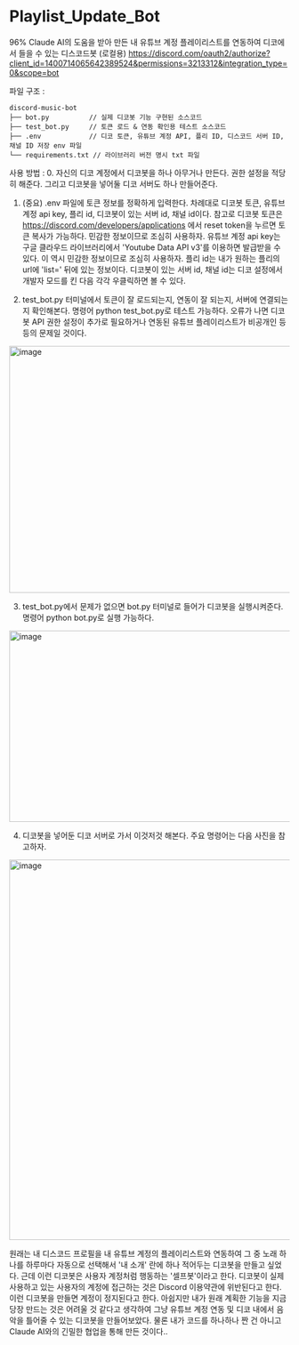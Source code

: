 # Playlist_Update_Bot
96% Claude AI의 도움을 받아 만든 내 유튜브 계정 플레이리스트를 연동하여 디코에서 들을 수 있는 디스코드봇 (로컬용)
https://discord.com/oauth2/authorize?client_id=1400714065642389524&permissions=3213312&integration_type=0&scope=bot

파일 구조 :
```
discord-music-bot
├── bot.py          // 실제 디코봇 기능 구현된 소스코드
├── test_bot.py     // 토큰 로드 & 연동 확인용 테스트 소스코드
├── .env            // 디코 토큰, 유튜브 계정 API, 플리 ID, 디스코드 서버 ID, 채널 ID 저장 env 파일
└── requirements.txt // 라이브러리 버전 명시 txt 파일
```

사용 방법 :
0. 자신의 디코 계정에서 디코봇을 하나 아무거나 만든다. 권한 설정을 적당히 해준다. 그리고 디코봇을 넣어둘 디코 서버도 하나 만들어준다.

1. (중요) .env 파일에 토큰 정보를 정확하게 입력한다. 차례대로 디코봇 토큰, 유튜브 계정 api key, 플리 id, 디코봇이 있는 서버 id, 채널 id이다.
참고로 디코봇 토큰은 https://discord.com/developers/applications 에서 reset token을 누르면 토큰 복사가 가능하다. 민감한 정보이므로 조심히 사용하자.
유튜브 계정 api key는 구글 클라우드 라이브러리에서 'Youtube Data API v3'를 이용하면 발급받을 수 있다. 이 역시 민감한 정보이므로 조심히 사용하자.
플리 id는 내가 원하는 플리의 url에 'list=' 뒤에 있는 정보이다.
디코봇이 있는 서버 id, 채널 id는 디코 설정에서 개발자 모드를 킨 다음 각각 우클릭하면 볼 수 있다.

2. test_bot.py 터미널에서 토큰이 잘 로드되는지, 연동이 잘 되는지, 서버에 연결되는지 확인해본다. 명령어 python test_bot.py로 테스트 가능하다.
오류가 나면 디코봇 API 권한 설정이 추가로 필요하거나 연동된 유튜브 플레이리스트가 비공개인 등등의 문제일 것이다.

<img width="1787" height="444" alt="image" src="https://github.com/user-attachments/assets/67b94c8f-6605-4f02-a2ac-de21a2cbffa2" />


3. test_bot.py에서 문제가 없으면 bot.py 터미널로 들어가 디코봇을 실행시켜준다. 명령어 python bot.py로 실행 가능하다.

<img width="1744" height="344" alt="image" src="https://github.com/user-attachments/assets/81316d4b-3253-436a-afbb-f57437d01cbc" />

4. 디코봇을 넣어둔 디코 서버로 가서 이것저것 해본다. 주요 명령어는 다음 사진을 참고하자.
   
<img width="820" height="684" alt="image" src="https://github.com/user-attachments/assets/065232b2-24d2-45a9-ae93-ce9217b2cf7d" />

원래는 내 디스코드 프로필을 내 유튜브 계정의 플레이리스트와 연동하여 그 중 노래 하나를 하루마다 자동으로 선택해서 '내 소개' 란에 하나 적어두는 디코봇을 만들고 싶었다. 근데 이런 디코봇은 사용자 계정처럼 행동하는 '셀프봇'이라고 한다. 디코봇이 실제 사용하고 있는 사용자의 계정에 접근하는 것은 Discord 이용약관에 위반된다고 한다. 이런 디코봇을 만들면 계정이 정지된다고 한다. 아쉽지만 내가 원래 계획한 기능을 지금 당장 만드는 것은 어려울 것 같다고 생각하여 그냥 유튜브 계정 연동 및 디코 내에서 음악을 틀어줄 수 있는 디코봇을 만들어보았다. 물론 내가 코드를 하나하나 짠 건 아니고 Claude AI와의 긴밀한 협업을 통해 만든 것이다..


   

